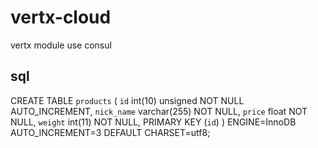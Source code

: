 # vertx-cloud

vertx module use consul

## sql

CREATE TABLE `products` (
  `id` int(10) unsigned NOT NULL AUTO_INCREMENT,
  `nick_name` varchar(255) NOT NULL,
  `price` float NOT NULL,
  `weight` int(11) NOT NULL,
  PRIMARY KEY (`id`)
) ENGINE=InnoDB AUTO_INCREMENT=3 DEFAULT CHARSET=utf8;

